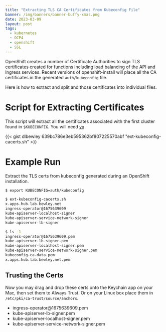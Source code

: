 ```yaml
---
title: "Extracting TLS CA Certificates from Kubeconfig File"
banner: /img/banners/banner-buffy-xmas.png
date: 2023-03-09
layout: post
tags:
  - kubernetes
  - OCP4
  - openshift
  - SSL
---
```


OpenShift creates a number of Certificate Authorities to sign TLS certificates created for functions including load balancing of the API and Ingress services.
Recent versions of openshift-install will place all the CA certificates in the generated `auth/kubeconfig` file. 

Here is how to extract and split and those certificates into individual files.

<!--more-->

# Script for Extracting Certificates

This script will extract all the certificates associated with the first cluster found in `$KUBECONFIG`. You will need [yq](https://mikefarah.gitbook.io/yq/).

{{< gist dlbewley 639bc786e3eb595362bf807225570abf "ext-kubeconfig-cacerts.sh" >}}

# Example Run

Extract the TLS certs from kubeconfig generated during an OpenShift installation.

```bash
$ export KUBECONFIG=auth/kubeconfig

$ ext-kubeconfig-cacerts.sh
x.apps.hub.lab.bewley.net
ingress-operator@1675639609
kube-apiserver-localhost-signer
kube-apiserver-service-network-signer
kube-apiserver-lb-signer

$ ls -1
ingress-operator@1675639609.pem
kube-apiserver-lb-signer.pem
kube-apiserver-localhost-signer.pem
kube-apiserver-service-network-signer.pem
kubeconfig-ca-data.pem
x.apps.hub.lab.bewley.net.pem
```

## Trusting the Certs

Now you may drag and drop these certs onto the Keychain app on your Mac, then set them to Always Trust. Or on your Linux box place them in `/etc/pki/ca-trust/source/anchors`.

* ingress-operator\@1675639609.pem
* kube-apiserver-lb-signer.pem
* kube-apiserver-localhost-signer.pem
* kube-apiserver-service-network-signer.pem